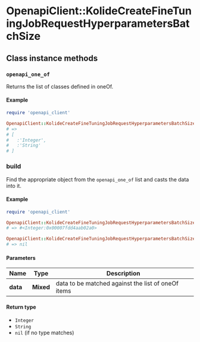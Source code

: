 # OpenapiClient::KolideCreateFineTuningJobRequestHyperparametersBatchSize

## Class instance methods

### `openapi_one_of`

Returns the list of classes defined in oneOf.

#### Example

```ruby
require 'openapi_client'

OpenapiClient::KolideCreateFineTuningJobRequestHyperparametersBatchSize.openapi_one_of
# =>
# [
#   :'Integer',
#   :'String'
# ]
```

### build

Find the appropriate object from the `openapi_one_of` list and casts the data into it.

#### Example

```ruby
require 'openapi_client'

OpenapiClient::KolideCreateFineTuningJobRequestHyperparametersBatchSize.build(data)
# => #<Integer:0x00007fdd4aab02a0>

OpenapiClient::KolideCreateFineTuningJobRequestHyperparametersBatchSize.build(data_that_doesnt_match)
# => nil
```

#### Parameters

| Name | Type | Description |
| ---- | ---- | ----------- |
| **data** | **Mixed** | data to be matched against the list of oneOf items |

#### Return type

- `Integer`
- `String`
- `nil` (if no type matches)

